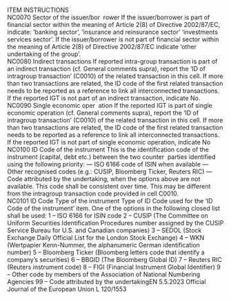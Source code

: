  
ITEM  INSTRUCTIONS  
NC0070  Sector of the issuer/bor ­
rower  If the issuer/borrower is part of financial sector within the meaning of Article 2(8) of 
Directive 2002/87/EC, indicate: ‘banking sector’, ‘insurance and reinsurance sector’ 
‘investments services sector’. 
If the issuer/borrower is not part of financial sector within the meaning of Article 2(8) of 
Directive 2002/87/EC indicate ‘other undertaking of the group’.  
NC0080  Indirect transactions  If reported intra-group transaction is part of an indirect transaction (cf. General comments 
supra), report the ‘ID of intragroup transaction’ (C0010) of the related transaction in this cell. 
If more than two transactions are related, the ID code of the first related transaction needs to 
be reported as a reference to link all interconnected transactions. 
If the reported IGT is not part of an indirect transaction, indicate No.  
NC0090  Single economic oper ­
ation  If the reported IGT is part of single economic operation (cf. General comments supra), report 
the ‘ID of intragroup transaction’ (C0010) of the related transaction in this cell. If more than 
two transactions are related, the ID code of the first related transaction needs to be reported 
as a reference to link all interconnected transactions. 
If the reported IGT is not part of single economic operation, indicate No  
NC0100  ID Code of the 
instrument  This is the identification code of the instrument (capital, debt etc.) between the two counter ­
parties identified using the following priority: 
— ISO 6166 code of ISIN when available 
— Other recognised codes (e.g.: CUSIP, Bloomberg Ticker, Reuters RIC) 
— Code attributed by the undertaking, when the options above are not available. This code 
shall be consistent over time. 
This may be different from the intragroup transaction code provided in cell C0010.  
NC0101  ID Code Type of the 
instrument  Type of ID Code used for the ‘ID Code of the instrument’ item. One of the options in the 
following closed list shall be used: 
1 – ISO 6166 for ISIN code 
2 – CUSIP (The Committee on Uniform Securities Identification Procedures number assigned 
by the CUSIP Service Bureau for U.S. and Canadian companies) 
3 – SEDOL (Stock Exchange Daily Official List for the London Stock Exchange) 
4 – WKN (Wertpapier Kenn-Nummer, the alphanumeric German identification number) 
5 – Bloomberg Ticker (Bloomberg letters code that identify a company’s securities) 
6 – BBGID (The Bloomberg Global ID) 
7 – Reuters RIC (Reuters instrument code) 
8 – FIGI (Financial Instrument Global Identifier) 
9 – Other code by members of the Association of National Numbering Agencies 
99 – Code attributed by the undertakingEN  5.5.2023 Official Journal of the European Union L 120/1553